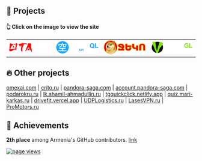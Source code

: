## 🚀 Projects

#### 👆 Click on the image to view the site
<table>
  <tr>
    <td>
      <a href="https://ota-ku.am">
        <img src="https://raw.githubusercontent.com/KU-OTA-KU/Design-assets/refs/heads/main/new/ota-ku-red-white.png" alt="Ota-ku logo" style="width: 400px;">
      </a>
    </td>
    <td>
      <a href="https://jacko-food.github.io/jacko/">
        <img src="https://github.com/Anidzen-Ecosystems/Design-assets/blob/main/sora/SORA_LOGO_BLUE.png?raw=true" alt="Jacko logo" style="width: 400px;">
      </a>
    </td>
    <td>
      <a href="https://jacko-food.github.io/jacko/">
        <img src="https://github.com/jacko-food/jacko/blob/main/assets/img/jacko/jacko-logo-template-3.png" alt="Jacko logo" style="width: 400px;">
      </a>
    </td>
    <td>
      <a href="https://w33bvgl.github.io/Crito/">
        <img src="https://raw.githubusercontent.com/w33bvGL/w33bvGL-porfolio/refs/heads/main/design-assets/logo-white-arial.png" alt="Crito logo" style="width: 400px;">
      </a>
    </td>
  </tr>
</table>

## 🔥 Other projects
<div>
  <a href="https://omexai.com/">omexai.com</a> |
  <a href="https://w33bvgl.github.io/Crito/">crito.ru</a> |
  <a href="https://pandora-saga.com/">pandora-saga.com</a> |
  <a href="https://account.pandora-saga.com/">account.pandora-saga.com</a> |
  <a href="https://podarokru.ru/">podarokru.ru</a> |
  <a href="https://lk.shamil-ahmadullin.ru/">lk.shamil-ahmadullin.ru</a> |
  <a href="https://tgquickclick.netlify.app/">tgquickclick.netlify.app</a> |
  <a href="https://quiz.mari-karkas.ru/">quiz.mari-karkas.ru</a> |
  <a href="https://drive-fit.vercel.app/">drivefit.vercel.app</a> |
  <a href="https://w33bvgl.github.io/UDPLogistics/">UDPLogistics.ru</a> |
  <a href="https://w33bvgl.github.io/LasesVPN/">LasesVPN.ru</a> |
  <a href="https://w33bvgl.github.io/ProMotors/">ProMotors.ru</a>
</div>

## 🏅 Achievements
**2th place** among Armenia's GitHub contributors. [link](https://github.com/gayanvoice/top-github-users/blob/main/markdown/total_contributions/armenia.md)

<p align="left">
  <a href="https://github.com/w33bvGL/w33bvGL">
    <img src="https://komarev.com/ghpvc/?username=w33bvGL" alt="page views" />
  </a>
</p>
